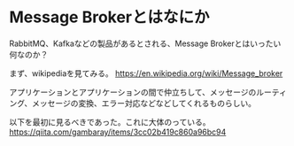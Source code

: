 # Message Brokerとはなにか

RabbitMQ、Kafkaなどの製品があるとされる、Message Brokerとはいったい何なのか？

まず、wikipediaを見てみる。
https://en.wikipedia.org/wiki/Message_broker

アプリケーションとアプリケーションの間で仲立ちして、メッセージのルーティング、メッセージの変換、エラー対応などなどしてくれるものらしい。

以下を最初に見るべきであった。これに大体のっている。
https://qiita.com/gambaray/items/3cc02b419c860a96bc94


